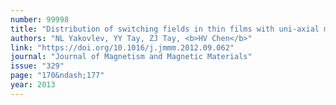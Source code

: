 ```yaml
---
number: 99998
title: "Distribution of switching fields in thin films with uni-axial magnetic anisotropy"
authors: "NL Yakovlev, YY Tay, ZJ Tay, <b>HV Chen</b>"
link: "https://doi.org/10.1016/j.jmmm.2012.09.062"
journal: "Journal of Magnetism and Magnetic Materials"
issue: "329"
page: "170&ndash;177"
year: 2013
---
```

